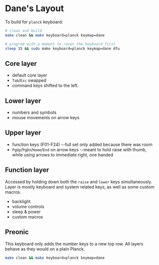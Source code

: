 # Dane's Layout

To build for `planck` keyboard:
```bash
# clean and build
make clean && make keyboard=planck keymap=dane

# program with a moment to reset the keyboard first
sleep 15 && sudo make keyboard=planck keymap=dane dfu
```

## Core layer
* default core layer
* `Tab`/`Esc` swapped
* command keys shifted to the left.

## Lower layer
* numbers and symbols
* mouse movements on arrow keys

## Upper layer
* function keys (F01-F24) --full set only added because there was room
* `PgUp`/`PgDn`/`Home`/`End` on arrow keys --meant to hold raise with thumb, while using arrows to immediate right, one handed

## Function layer
Accessed by holding down both the `raise` and `lower` keys simultaneously. Layer is mostly keyboard and system related keys, as well as some custom macros.
* backlight
* volume controls
* sleep & power
* custom macros

## Preonic
This keyboard only adds the number keys to a new top row.  All layers behave as they would on a plain Planck.

```bash
make clean && make keyboard=planck keymap=dane
```
